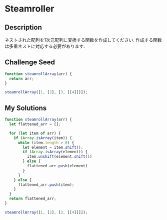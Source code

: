 # Steamroller

## Description
ネストされた配列を1次元配列に変換する関数を作成してください.
作成する関数は多重ネストに対応する必要があります.

## Challenge Seed
```js
function steamrollArray(arr) {
  return arr;
}

steamrollArray([1, [2], [3, [[4]]]]);
```

## My Solutions
```js
function steamrollArray(arr) {
  let flattened_arr = [];

  for (let item of arr) {
    if (Array.isArray(item)) {
      while (item.length > 0) {
        let element = item.shift();
        if (Array.isArray(element)) {
          item.unshift(element.shift())
        } else {
          flattened_arr.push(element)
        }
      }
    } else {
      flattened_arr.push(item);
    }
  }
  return flattened_arr;
}

steamrollArray([1, [2], [3, [[4]]]]);
```
